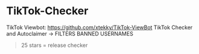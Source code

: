 # TikTok-Checker
TikTok Viewbot: https://github.com/xtekky/TikTok-ViewBot
TikTok Checker and Autoclaimer -> FILTERS BANNED USERNAMES

> 25 stars = release checker

<!--
> 50 stars = releasee autoclaimer

> 100 stars = release checker in Golang

> 200 stars = release Checker and Claimer using Real TikTok check API
-->
